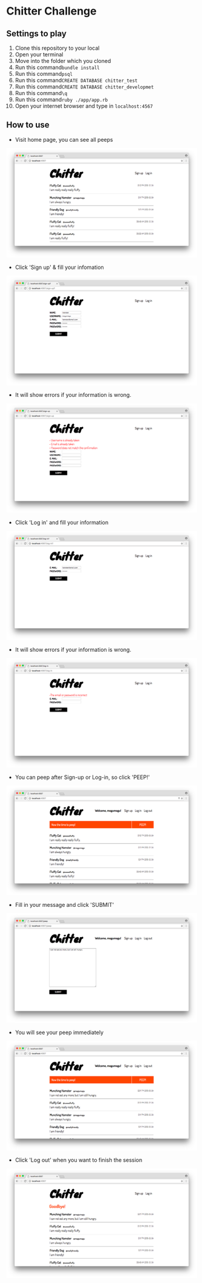 Chitter Challenge
=================

Settings to play
-------

1. Clone this repository to your local
2. Open your terminal
3. Move into the folder which you cloned
4. Run this command```bundle install```
5. Run this command```psql```
6. Run this command```CREATE DATABASE chitter_test```
7. Run this command```CREATE DATABASE chitter_developmet```
7. Run this command```\q```
8. Run this command```ruby ./app/app.rb```
9. Open your internet browser and type in ```localhost:4567```


How to use
-------

- Visit home page, you can see all peeps

![Chitter_home](https://github.com/fenglish/images/blob/master/chitter_1.png)

- Click 'Sign up' & fill your infomation

![Chitter_sign_up](https://github.com/fenglish/images/blob/master/chitter_2.png)

- It will show errors if your information is wrong.

![Chitter_sign_up_errors](https://github.com/fenglish/images/blob/master/chitter_3.png)

- Click 'Log in' and fill your information

![Chitter_log_in](https://github.com/fenglish/images/blob/master/chitter_4.png)

- It will show errors if your information is wrong.

![Chitter_log_in_errors](https://github.com/fenglish/images/blob/master/chitter_8.png)

- You can peep after Sign-up or Log-in, so click 'PEEP!'

![Chitter_peep](https://github.com/fenglish/images/blob/master/chitter_5.png)

- Fill in your message and click 'SUBMIT'

![Chitter_add_peep](https://github.com/fenglish/images/blob/master/chitter_6.png)

- You will see your peep immediately

![Chitter_home](https://github.com/fenglish/images/blob/master/chitter_9.png)

- Click 'Log out' when you want to finish the session

![Chitter_log_out](https://github.com/fenglish/images/blob/master/chitter_7.png)
